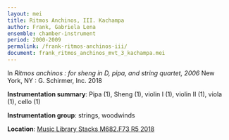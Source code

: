 ```yaml
---
layout: mei
title: Ritmos Anchinos, III. Kachampa 
author: Frank, Gabriela Lena 
ensemble: chamber-instrument 
period: 2000-2009
permalink: /frank-ritmos-anchinos-iii/
document: frank_ritmos_anchinos_mvt_3_kachampa.mei
---
```


In *Ritmos anchinos : for sheng in D, pipa, and string quartet, 2006* New York, NY : G. Schirmer, Inc. 2018

**Instrumentation summary**: Pipa (1), Sheng (1), violin I (1), violin II (1), viola (1), cello (1)

**Instrumentation group**: strings, woodwinds

**Location**: <a href="https://tufts.primo.exlibrisgroup.com/permalink/01TUN_INST/1kc9gia/alma991018415144503851" target="_blank">Music Library Stacks M682.F73 R5 2018</a>